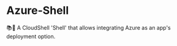 # Azure-Shell
:books::shell: A CloudShell 'Shell' that allows integrating Azure as an app's deployment option.
